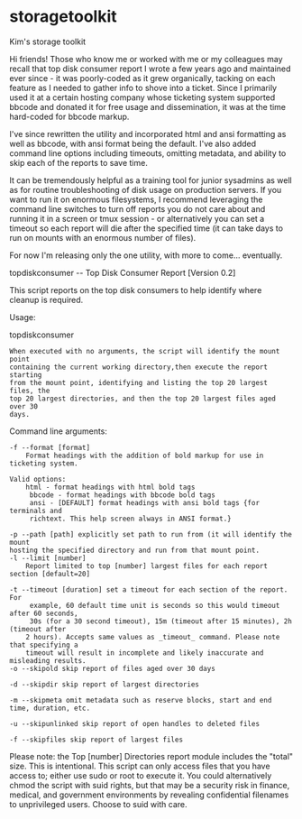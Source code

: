 # storagetoolkit
Kim's storage toolkit

Hi friends! Those who know me or worked with me or my colleagues may recall that top disk consumer report I wrote a few years ago and maintained ever since - it was poorly-coded as it grew organically, tacking on each feature as I needed to gather info to shove into a ticket. Since I primarily used it at a certain hosting company whose ticketing system supported bbcode and donated it for free usage and dissemination, it was at the time hard-coded for bbcode markup. 

I've since rewritten the utility and incorporated html and ansi formatting as well as bbcode, with ansi format being the default. I've also added command line options including timeouts, omitting metadata, and ability to skip each of the reports to save time. 

It can be tremendously helpful as a training tool for junior sysadmins as well as for routine troubleshooting of disk usage on production servers. If you want to run it on enormous filesystems, I recommend leveraging the command line switches to turn off reports you do not care about and running it in a screen or tmux session - or alternatively you can set a timeout so each report will die after the specified time (it can take days to run on mounts with an enormous number of files). 

For now I'm releasing only the one utility, with more to come... eventually.

topdiskconsumer  -- Top Disk Consumer Report [Version 0.2]


This script reports on the top disk consumers to help identify where cleanup is required.


Usage:


topdiskconsumer

	When executed with no arguments, the script will identify the mount point 
	containing the current working directory,then execute the report starting 
	from the mount point, identifying and listing the top 20 largest files, the 
	top 20 largest directories, and then the top 20 largest files aged over 30 
	days.

Command line arguments:

	-f --format [format]
		Format headings with the addition of bold markup for use in ticketing system. 

	Valid options:
		html - format headings with html bold tags
		 bbcode - format headings with bbcode bold tags
		 ansi - [DEFAULT] format headings with ansi bold tags {for terminals and 
		 richtext. This help screen always in ANSI format.}

	-p --path [path] explicitly set path to run from (it will identify the mount 
	hosting the specified directory and run from that mount point.			-l --limit [number]
		Report limited to top [number] largest files for each report section [default=20]

	-t --timeout [duration] set a timeout for each section of the report. For 
		 example, 60 default time unit is seconds so this would timeout after 60 seconds,
		 30s (for a 30 second timeout), 15m (timeout after 15 minutes), 2h (timeout after
		2 hours). Accepts same values as _timeout_ command. Please note that specifying a 
		timeout will result in incomplete and likely inaccurate and misleading results.
	-o --skipold skip report of files aged over 30 days 

	-d --skipdir skip report of largest directories

	-m --skipmeta omit metadata such as reserve blocks, start and end time, duration, etc.

	-u --skipunlinked skip report of open handles to deleted files

	-f --skipfiles skip report of largest files

Please note: the Top [number] Directories report module includes the "total" size. This is intentional.
This script can only access files that you have access to; either use sudo or root 
to execute it. You could alternatively chmod the script with suid rights, but that may be a
security risk in finance, medical, and government environments by revealing confidential
filenames to unprivileged users. Choose to suid with care.

